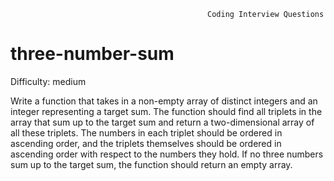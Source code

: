                                                 Coding Interview Questions     
# three-number-sum

Difficulty: medium

  Write a function that takes in a non-empty array of distinct integers and an
  integer representing a target sum. The function should find all triplets in
  the array that sum up to the target sum and return a two-dimensional array of
  all these triplets. The numbers in each triplet should be ordered in ascending
  order, and the triplets themselves should be ordered in ascending order with
  respect to the numbers they hold. If no three numbers sum up to the target sum, the function should return an
  empty array.
